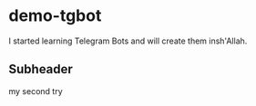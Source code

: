 # demo-tgbot

I started learning Telegram Bots and will create them insh'Allah.


## Subheader

my second try